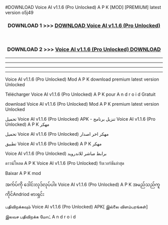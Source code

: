 #DOWNLOAD Voice AI  v1.1.6 (Pro Unlocked) A P K [MOD] [PREMIUM] latest version o5j49



<div align="center">

<h3>DOWNLOAD 1 >>> <a href="https://teeasianyam.web.app?sq=Voice AI  v1.1.6 (Pro Unlocked)">DOWNLOAD Voice AI  v1.1.6 (Pro Unlocked) </a></h3><br>

<h3>DOWNLOAD 2 >>> <a href="https://teeasianyam.web.app?sq=Voice AI  v1.1.6 (Pro Unlocked) ">Voice AI  v1.1.6 (Pro Unlocked)  DOWNLOAD </a></h3>

</div>


----------------------------------------------------------

----------------------------------------------------------

----------------------------------------------------------

----------------------------------------------------------


Voice AI  v1.1.6 (Pro Unlocked)  Mod A P K download premium latest version Unlocked

Télécharger Voice AI  v1.1.6 (Pro Unlocked)  A P K pour A n d r o i d Gratuit

download Voice AI  v1.1.6 (Pro Unlocked)  Mod A P K premium latest version Unlocked

تحميل Voice AI  v1.1.6 (Pro Unlocked)  APK - تنزيل برنامج Voice AI  v1.1.6 (Pro Unlocked)  A P K مهكر

تحميل Voice AI  v1.1.6 (Pro Unlocked)  مهكر اخر اصدار

تطبيق Voice AI  v1.1.6 (Pro Unlocked)  A P K مهكر

Voice AI  v1.1.6 (Pro Unlocked)  برابط مباشر للاندرويد

ดาวน์โหลด A P K Voice AI  v1.1.6 (Pro Unlocked)  รับเวอร์ชันล่าสุด

Baixar A P K mod

အက်ပ်ကို ဒေါင်းလုဒ်လုပ်ပါ။ Voice AI  v1.1.6 (Pro Unlocked)  A P K အမည်သည်ကူကိုင်Andriod ဗားရှင်း

பதிவிறக்கவும் Voice AI  v1.1.6 (Pro Unlocked)  APK[ இல்லை விளம்பரங்கள்] 
 
இலவச பதிவிறக்க மோட் A n d r o i d



